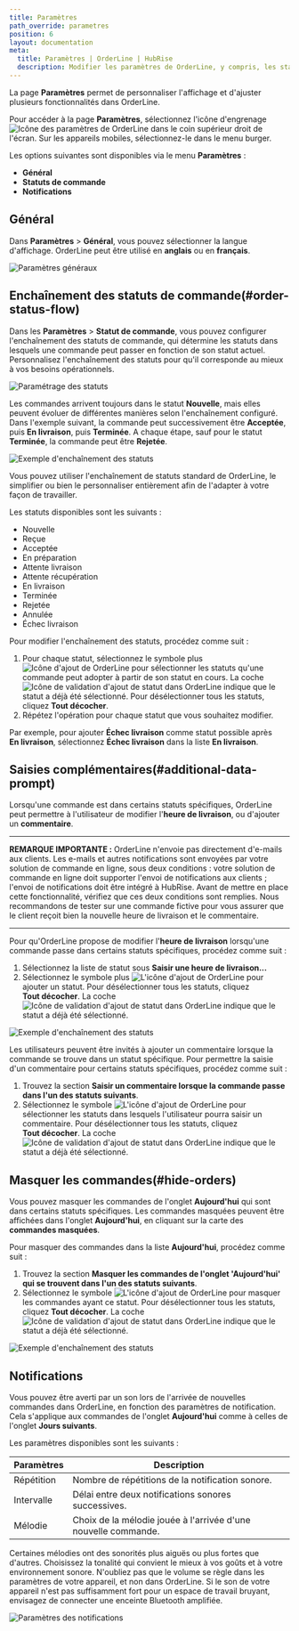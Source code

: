 ```yaml
---
title: Paramètres
path_override: parametres
position: 6
layout: documentation
meta:
  title: Paramètres | OrderLine | HubRise
  description: Modifier les paramètres de OrderLine, y compris, les statuts de commandes ainsi que leur enchaînement et les préférences linguistiques. Synchronisez les données.
---
```


La page **Paramètres** permet de personnaliser l'affichage et d'ajuster plusieurs fonctionnalités dans OrderLine.

Pour accéder à la page **Paramètres**, sélectionnez l'icône d'engrenage <InlineImage width="20" height="20">![Icône des paramètres de OrderLine](../images/035-settings.jpg)</InlineImage> dans le coin supérieur droit de l'écran. Sur les appareils mobiles, sélectionnez-le dans le menu burger.

Les options suivantes sont disponibles via le menu **Paramètres** :

- **Général**
- **Statuts de commande**
- **Notifications**

## Général

Dans **Paramètres** > **Général**, vous pouvez sélectionner la langue d'affichage. OrderLine peut être utilisé en **anglais** ou en **français**.

![Paramètres généraux](./images/009-2x-settings-general.png)

## Enchaînement des statuts de commande(#order-status-flow)

Dans les **Paramètres** > **Statut de commande**, vous pouvez configurer l'enchaînement des statuts de commande, qui détermine les statuts dans lesquels une commande peut passer en fonction de son statut actuel. Personnalisez l'enchaînement des statuts pour qu'il corresponde au mieux à vos besoins opérationnels.

![Paramétrage des statuts](./images/014-2x-settings-order-status.png)

Les commandes arrivent toujours dans le statut **Nouvelle**, mais elles peuvent évoluer de différentes manières selon l'enchaînement configuré. Dans l'exemple suivant, la commande peut successivement être **Acceptée**, puis **En livraison**, puis **Terminée**. A chaque étape, sauf pour le statut **Terminée**, la commande peut être **Rejetée**.

![Exemple d'enchaînement des statuts](./images/010-2x-status-flow-example.png)

Vous pouvez utiliser l'enchaînement de statuts standard de OrderLine, le simplifier ou bien le personnaliser entièrement afin de l'adapter à votre façon de travailler.

Les statuts disponibles sont les suivants :

- Nouvelle
- Reçue
- Acceptée
- En préparation
- Attente livraison
- Attente récupération
- En livraison
- Terminée
- Rejetée
- Annulée
- Échec livraison

Pour modifier l'enchaînement des statuts, procédez comme suit :

1. Pour chaque statut, sélectionnez le symbole plus <InlineImage width="40" height="42">![Icône d'ajout de OrderLine](../images/034-orderline-status-add-specific.jpg)</InlineImage> pour sélectionner les statuts qu'une commande peut adopter à partir de son statut en cours. La coche <InlineImage width="40" height="40">![Icône de validation d'ajout de statut dans OrderLine](../images/037-orderline-status-added.jpg)</InlineImage> indique que le statut a déjà été sélectionné. Pour désélectionner tous les statuts, cliquez **Tout décocher**.
1. Répétez l'opération pour chaque statut que vous souhaitez modifier.

Par exemple, pour ajouter **Échec livraison** comme statut possible après **En livraison**, sélectionnez **Échec livraison** dans la liste **En livraison**.

## Saisies complémentaires(#additional-data-prompt)

Lorsqu'une commande est dans certains statuts spécifiques, OrderLine peut permettre à l'utilisateur de modifier l'**heure de livraison**, ou d'ajouter un **commentaire**.

---

**REMARQUE IMPORTANTE :** OrderLine n'envoie pas directement d'e-mails aux clients. Les e-mails et autres notifications sont envoyées par votre solution de commande en ligne, sous deux conditions : votre solution de commande en ligne doit supporter l'envoi de notifications aux clients ; l'envoi de notifications doit être intégré à HubRise. Avant de mettre en place cette fonctionnalité, vérifiez que ces deux conditions sont remplies. Nous recommandons de tester sur une commande fictive pour vous assurer que le client reçoit bien la nouvelle heure de livraison et le commentaire.

---

Pour qu'OrderLine propose de modifier l'**heure de livraison** lorsqu'une commande passe dans certains statuts spécifiques, procédez comme suit :

1. Sélectionnez la liste de statut sous **Saisir une heure de livraison...**
1. Sélectionnez le symbole plus <InlineImage width="40" height="42">![L'icône d'ajout de OrderLine](../images/034-orderline-status-add-specific.jpg)</InlineImage> pour ajouter un statut. Pour désélectionner tous les statuts, cliquez **Tout décocher**. La coche <InlineImage width="40" height="40">![Icône de validation d'ajout de statut dans OrderLine](../images/037-orderline-status-added.jpg)</InlineImage> indique que le statut a déjà été sélectionné.

![Exemple d'enchaînement des statuts](./images/012-2x-add-prompt-in-delivery.png)

Les utilisateurs peuvent être invités à ajouter un commentaire lorsque la commande se trouve dans un statut spécifique. Pour permettre la saisie d'un commentaire pour certains statuts spécifiques, procédez comme suit :

1. Trouvez la section **Saisir un commentaire lorsque la commande passe dans l'un des statuts suivants**.
1. Sélectionnez le symbole <InlineImage width="40" height="42">![L'icône d'ajout de OrderLine](../images/034-orderline-status-add-specific.jpg)</InlineImage> pour sélectionner les statuts dans lesquels l'utilisateur pourra saisir un commentaire. Pour désélectionner tous les statuts, cliquez **Tout décocher**. La coche <InlineImage width="40" height="40">![Icône de validation d'ajout de statut dans OrderLine](../images/037-orderline-status-added.jpg)</InlineImage> indique que le statut a déjà été sélectionné.

## Masquer les commandes(#hide-orders)

Vous pouvez masquer les commandes de l'onglet **Aujourd'hui** qui sont dans certains statuts spécifiques. Les commandes masquées peuvent être affichées dans l'onglet **Aujourd'hui**, en cliquant sur la carte des **commandes masquées**.

Pour masquer des commandes dans la liste **Aujourd'hui**, procédez comme suit :

1. Trouvez la section **Masquer les commandes de l'onglet 'Aujourd'hui' qui se trouvent dans l'un des statuts suivants**.
1. Sélectionnez le symbole <InlineImage width="40" height="42">![L'icône d'ajout de OrderLine](../images/034-orderline-status-add-specific.jpg)</InlineImage> pour masquer les commandes ayant ce statut. Pour désélectionner tous les statuts, cliquez **Tout décocher**. La coche <InlineImage width="40" height="40">![Icône de validation d'ajout de statut dans OrderLine](../images/037-orderline-status-added.jpg)</InlineImage> indique que le statut a déjà été sélectionné.

![Exemple d'enchaînement des statuts](./images/015-2x-setting-hidden-completed.png)

## Notifications

Vous pouvez être averti par un son lors de l'arrivée de nouvelles commandes dans OrderLine, en fonction des paramètres de notification. Cela s'applique aux commandes de l'onglet **Aujourd'hui** comme à celles de l'onglet **Jours suivants**.

Les paramètres disponibles sont les suivants :

| Paramètres | Description                                                    |
| ---------- | -------------------------------------------------------------- |
| Répétition | Nombre de répétitions de la notification sonore.               |
| Intervalle | Délai entre deux notifications sonores successives.            |
| Mélodie    | Choix de la mélodie jouée à l'arrivée d'une nouvelle commande. |

Certaines mélodies ont des sonorités plus aiguës ou plus fortes que d'autres. Choisissez la tonalité qui convient le mieux à vos goûts et à votre environnement sonore. N'oubliez pas que le volume se règle dans les paramètres de votre appareil, et non dans OrderLine. Si le son de votre appareil n'est pas suffisamment fort pour un espace de travail bruyant, envisagez de connecter une enceinte Bluetooth amplifiée.

![Paramètres des notifications](./images/016-2x-settings-notifications.png)
